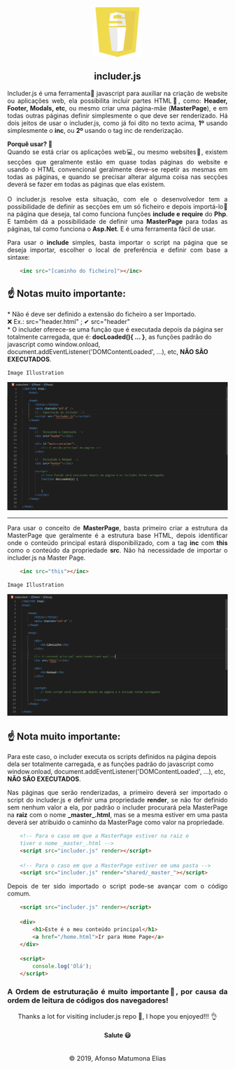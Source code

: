 <p align="center" style="height:120px">
    <img height="120px" src="assets/ico/main_ico.png" />
<p>

<h2 align="center"> includer.js </h2>

<p style="text-align: justify">
    Includer.js é uma ferramenta🔨 javascript para auxiliar na criação de website ou aplicações web, ela possibilita incluir partes HTML📃, como: <b>Header, Footer, Modals, etc</b>, ou mesmo criar uma página-mãe (<b>MasterPage</b>), e em todas outras páginas definir simplesmente o que deve ser renderizado.
    Há dois jeitos de usar o includer.js, como já foi dito no texto acima, <b>1º</b> usando simplesmente o <b>inc</b>, ou <b>2º</b> usando o tag inc de renderização.
</p>

<p style="text-align: justify">
    <b>Porquê usar? 🤔</b><br/>
    Quando se está criar os aplicações web💻, ou mesmo websites📰, existem secções que geralmente estão em quase todas páginas do website e usando o HTML convencional geralmente deve-se repetir as mesmas em todas as páginas, e quando se precisar alterar alguma coisa nas secções deverá se fazer em todas as páginas que elas existem.<br><br>
    O includer.js resolve esta situação, com ele o desenvolvedor tem a possibilidade de definir as secções em um só ficheiro e depois importá-lo📌 na página que deseja, tal como funciona funções <b>include e require</b> do <b>Php</b>. E também dá a possibilidade de definir uma <b>MasterPage</b> para todas as páginas, tal como funciona o <b>Asp.Net</b>. E é uma ferramenta fácil de usar.
</p>

<p style="text-align: justify">
    Para usar o <b>include</b> simples, basta importar o script na página que se deseja importar, escolher o local de preferência e definir com base a sintaxe:
</p>

``` HTML
    <inc src="[caminho do ficheiro]"></inc>
```
<p style="text-align: justify">
    <h2>☝ Notas muito importante:</h2>
    * Não é deve ser definido a extensão do ficheiro a ser Importado. <br/>❌ Ex.: src="header.html" ; ✔ src="header"<br/> 
    * O includer oferece-se uma função que é executada depois da página ser totalmente carregada, que é: <b>docLoaded(){ ... }</b>, as funções padrão do javascript como window.onload, document.addEventListener('DOMContentLoaded', ...), etc, <b>NÃO SÃO EXECUTADOS</b>.
</p>

    Image Illustration
![Png](assets/ico/eg1.png)

<hr />

<p style="text-align: justify">
    Para usar o conceito de <b>MasterPage</b>, basta primeiro criar a estrutura da MasterPage que geralmente é a estrutura base HTML, depois identificar onde o conteúdo principal estará disponibilizado, com a tag <b>inc</b> com <b>this</b> como o conteúdo da propriedade <b>src</b>. Não há necessidade de importar o includer.js na Master Page.
</p>

``` HTML
    <inc src="this"></inc>
```

    Image Illustration
![Png](assets/ico/eg2.png)

<p style="text-align: justify">
    <h2>☝ Nota muito importante:</h2>
    Para este caso, o includer executa os scripts definidos na página depois dela ser totalmente carregada, e as funções padrão do javascript como window.onload, document.addEventListener('DOMContentLoaded', ...), etc, <b>NÃO SÃO EXECUTADOS</b>.
</p>

<p style="text-align: justify">
    Nas páginas que serão renderizadas, a primeiro deverá ser importado o script do includer.js e definir uma propriedade <b>render</b>, se não for definido sem nenhum valor a ela, por padrão o includer procurará pela MasterPage na <b>raiz</b> com o nome <b>_master_.html</b>, mas se a mesma estiver em uma pasta deverá ser atribuido o caminho da MasterPage como valor na propriedade.
</p>

``` HTML
    <!-- Para o caso em que a MasterPage estiver na raiz e 
    tiver o nome _master_.html -->
    <script src="includer.js" render></script>

    <!-- Para o caso em que a MasterPage estiver em uma pasta -->
    <script src="includer.js" render="shared/_master_"></script>
```

<p style="text-align: justify">
    Depois de ter sido importado o script pode-se avançar com o código comum.
</p>

``` HTML
    <script src="includer.js" render></script>

    <div>
        <h1>Este é o meu conteúdo principal</h1>
        <a href="/home.html">Ir para Home Page</a>
    </div>

    <script>
        console.log('Olá');
    </script>
```

<h3 style="text-align: justify">
    A Ordem de estruturação é muito importante🤞, por causa da ordem de leitura de códigos dos navegadores!
</h3>

<p align="center" style="font-size:11pt; margin:0;"> 
    Thanks a lot for visiting includer.js repo 🙂, I hope you enjoyed!!! 👌<br/>
    <h4 align="center">Salute 😃</h4> 
</p>
<br/>

<p align="center" style="font-size:11pt; margin:0;"> 
    © 2019, Afonso Matumona Elias 
</p>